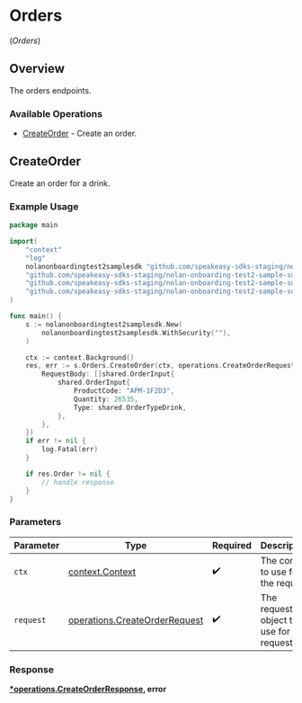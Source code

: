 # Orders
(*Orders*)

## Overview

The orders endpoints.

### Available Operations

* [CreateOrder](#createorder) - Create an order.

## CreateOrder

Create an order for a drink.

### Example Usage

```go
package main

import(
	"context"
	"log"
	nolanonboardingtest2samplesdk "github.com/speakeasy-sdks-staging/nolan-onboarding-test2-sample-sdk"
	"github.com/speakeasy-sdks-staging/nolan-onboarding-test2-sample-sdk/pkg/models/shared"
	"github.com/speakeasy-sdks-staging/nolan-onboarding-test2-sample-sdk/pkg/models/operations"
	"github.com/speakeasy-sdks-staging/nolan-onboarding-test2-sample-sdk/pkg/models/callbacks"
)

func main() {
    s := nolanonboardingtest2samplesdk.New(
        nolanonboardingtest2samplesdk.WithSecurity(""),
    )

    ctx := context.Background()
    res, err := s.Orders.CreateOrder(ctx, operations.CreateOrderRequest{
        RequestBody: []shared.OrderInput{
            shared.OrderInput{
                ProductCode: "APM-1F2D3",
                Quantity: 26535,
                Type: shared.OrderTypeDrink,
            },
        },
    })
    if err != nil {
        log.Fatal(err)
    }

    if res.Order != nil {
        // handle response
    }
}
```

### Parameters

| Parameter                                                                      | Type                                                                           | Required                                                                       | Description                                                                    |
| ------------------------------------------------------------------------------ | ------------------------------------------------------------------------------ | ------------------------------------------------------------------------------ | ------------------------------------------------------------------------------ |
| `ctx`                                                                          | [context.Context](https://pkg.go.dev/context#Context)                          | :heavy_check_mark:                                                             | The context to use for the request.                                            |
| `request`                                                                      | [operations.CreateOrderRequest](../../models/operations/createorderrequest.md) | :heavy_check_mark:                                                             | The request object to use for the request.                                     |


### Response

**[*operations.CreateOrderResponse](../../models/operations/createorderresponse.md), error**

